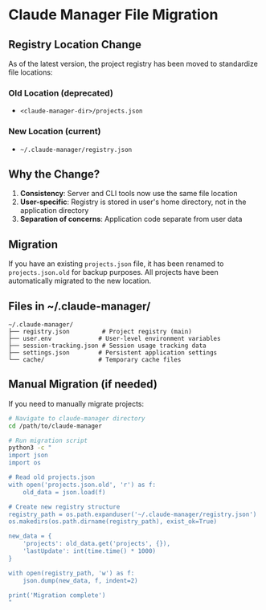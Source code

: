 # Claude Manager File Migration

## Registry Location Change

As of the latest version, the project registry has been moved to standardize file locations:

### Old Location (deprecated)
- `<claude-manager-dir>/projects.json`

### New Location (current)
- `~/.claude-manager/registry.json`

## Why the Change?

1. **Consistency**: Server and CLI tools now use the same file location
2. **User-specific**: Registry is stored in user's home directory, not in the application directory
3. **Separation of concerns**: Application code separate from user data

## Migration

If you have an existing `projects.json` file, it has been renamed to `projects.json.old` for backup purposes. All projects have been automatically migrated to the new location.

## Files in ~/.claude-manager/

```
~/.claude-manager/
├── registry.json         # Project registry (main)
├── user.env             # User-level environment variables
├── session-tracking.json # Session usage tracking data
├── settings.json        # Persistent application settings
└── cache/               # Temporary cache files
```

## Manual Migration (if needed)

If you need to manually migrate projects:

```bash
# Navigate to claude-manager directory
cd /path/to/claude-manager

# Run migration script
python3 -c "
import json
import os

# Read old projects.json
with open('projects.json.old', 'r') as f:
    old_data = json.load(f)

# Create new registry structure
registry_path = os.path.expanduser('~/.claude-manager/registry.json')
os.makedirs(os.path.dirname(registry_path), exist_ok=True)

new_data = {
    'projects': old_data.get('projects', {}),
    'lastUpdate': int(time.time() * 1000)
}

with open(registry_path, 'w') as f:
    json.dump(new_data, f, indent=2)

print('Migration complete')
"
```